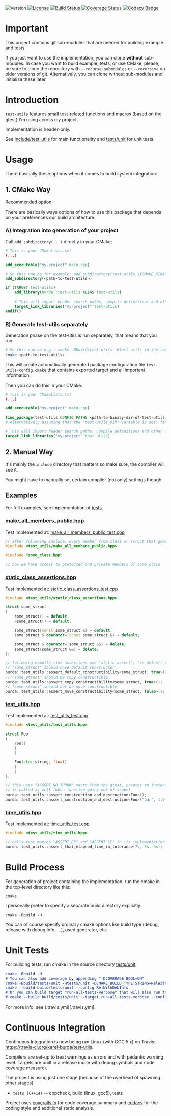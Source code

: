 ![Version](https://img.shields.io/badge/version-0.9.2-green.svg)
[![License](https://img.shields.io/badge/license-MIT_License-green.svg?style=flat)](LICENSE)
[![Build Status](https://travis-ci.org/karel-burda/test-utils.svg?branch=develop)](https://travis-ci.org/karel-burda/test-utils)
[![Coverage Status](https://coveralls.io/repos/github/karel-burda/test-utils/badge.svg?branch=develop)](https://coveralls.io/github/karel-burda/test-utils?branch=develop)
[![Codacy Badge](https://api.codacy.com/project/badge/Grade/cca3592124294efa96b07fa9e32d973d)](https://www.codacy.com/app/karel-burda/test-utils?utm_source=github.com&amp;utm_medium=referral&amp;utm_content=karel-burda/test-utils&amp;utm_campaign=Badge_Grade)

# Important
This project contains git sub-modules that are needed for building example and tests.

If you just want to use the implementation, you can clone **without** sub-modules. In case you want to build example, tests, or use CMake, please, be sure to clone the repository
with `--recurse-submodules` or `--recursive` on older versions of git. Alternatively, you can clone without sub-modules and initialize these later.

# Introduction
`test-utils` features small test-related functions and macros (based on the gtest) I'm using across my project.

Implementation is header-only.

See [include/test_utils](include/test_utils) for main functionality and [tests/unit](tests/unit) for unit tests.

# Usage
There basically these options when it comes to build system integration:

## 1. CMake Way
Recommended option.

There are basically ways options of how to use this package that depends on your preferences our build architecture:

### A) Integration into generation of your project

Call `add_subdirectory(...)` directly in your CMake;

```cmake
# This is your CMakeLists.txt
(...)

add_executable("my-project" main.cpp)

# So this can be for example: add_subdirectory(test-utils ${CMAKE_BINARY_DIR}/test-utils EXCLUDE_FROM_ALL)
add_subdirectory(<path-to-test-utils>)

if (TARGET test-utils)
    add_library(burda::test-utils ALIAS test-utils)

    # This will import header search paths, compile definitions and other dependencies of the test-utils as well
    target_link_libraries("my-project" test-utils)
endif()
```

### B) Generate test-utils separately

Generation phase on the test-utils is run separately, that means that you run:
```bash
# So this can be e.g.: cmake -Bbuild/test-utils -Htest-utils in the root of your project 
cmake <path-to-test-utils>
```

This will create automatically generated package configuration file `test-utils-config.cmake` that contains exported target and all important information.

Then you can do this in your CMake:

```cmake
# This is your CMakeLists.txt
(...)

add_executable("my-project" main.cpp)

find_package(test-utils CONFIG PATHS <path-to-binary-dir-of-test-utils>)
# Alternatively assuming that the "test-utils_DIR" variable is set: find_package(test-utils CONFIG)

# This will import header search paths, compile definitions and other dependencies of the test-utils as well
target_link_libraries("my-project" test-utils)
```

## 2. Manual Way
It's mainly the `include` directory that matters so make sure, the compiler will see it.

You might have to manually set certain compiler (not only) settings though.

## Examples
For full examples, see implementation of [tests](tests/unit).

### [make_all_members_public.hpp](include/test-utils/make_all_members_public.cpp)
Test implemented at: [make_all_members_public_test.cpp](tests/unit/src/make_all_members_public_test.cpp)
```cpp
// after following include, every member from class or struct that goes after this will have public visibility
#include <test_utils/make_all_members_public.hpp>

#include "some_class.hpp"

// now we have access to protected and private members of some_class
```

### [static_class_assertions.hpp](include/test-utils/static_class_assertions.cpp)
Test implemented at: [static_class_assertions_test.cpp](tests/unit/src/static_class_assertions_test.cpp)
```cpp
#include <test_utils/static_class_assertions.hpp>

struct some_struct
{
    some_struct() = default;
    ~some_struct() = default;

    some_struct(const some_struct &) = default;
    some_struct & operator=(const some_struct &) = default;

    some_struct & operator=(some_struct &&) = delete;
    some_struct(some_struct &&) = delete;
};

// following compile time assertions use "static_assert", "is_default_constructible<T>", etc.
// "some_struct" should have default constructor
burda::test_utils::assert_default_constructibility<some_struct, true>();
// "some_struct" should be copy constructible
burda::test_utils::assert_copy_constructibility<some_struct, true>();
// "some_struct" should not be move constructible
burda::test_utils::assert_move_constructibility<some_struct, false>();
```

### [test_utils.hpp](include/test-utils/test_utils.cpp)
Test implemented at: [test_utils_test.cpp](tests/unit/src/test_utils_test.cpp)
```cpp
#include <test_utils/test_utils.hpp>

struct Foo
{
    Foo()
    {
    }

    Foo(std::string, float)
    {
    }
};

// this uses "ASSERT_NO_THROW" macro from the gtest, creates an instance of the object and destructor
// is called as well (when function going out-of-scope)
burda::test_utils::assert_construction_and_destruction<Foo>();
burda::test_utils::assert_construction_and_destruction<Foo>("bar", 1.0f);
```

### [time_utils.hpp](include/test-utils/time_utils.cpp)
Test implemented at: [time_utils_test.cpp](tests/unit/src/time_utils_test.cpp)
```cpp
#include <test_utils/time_utils.hpp>

// calls test macros "ASSERT_GE" and "ASSERT_LE" in its implementation
burda::test_utils::assert_that_elapsed_time_in_tolerance(7s, 5s, 9s);
```

# Build Process
For generation of project containing the implementation, run the cmake in the top-level directory like this:

`cmake .`

I personally prefer to specify a separate build directory explicitly:

`cmake -Bbuild -H.`

You can of course specify ordinary cmake options like build type (debug, release with debug info, ...), used generator, etc.

# Unit Tests
For building tests, run cmake in the source directory [tests/unit](tests/unit):

```cmake
cmake -Bbuild -H.
# You can also add coverage by appending "-DCOVERAGE:BOOL=ON"
cmake -Bbuild/tests/unit -Htests/unit -DCMAKE_BUILD_TYPE:STRING=RelWithDebInfo
cmake --build build/tests/unit --config RelWithDebInfo
# Or you can build target "run-all-tests-verbose" that will also run the tests with certain timeout:
# cmake --build build/tests/unit --target run-all-tests-verbose --config RelWithDebInfo
```

For more info, see (.travis.yml)[.travis.yml].

# Continuous Integration
Continuous Integration is now being run Linux (with GCC 5.x) on Travis: https://travis-ci.org/karel-burda/test-utils.

Compilers are set-up to treat warnings as errors and with pedantic warning level. Targets are built in a release mode with debug symbols and code coverage measure).

The project is using just one stage (because of the overhead of spawning other stages)
* `tests (C++14)` -- cppcheck, build (linux, gcc5), tests

Project uses [coveralls.io](https://coveralls.io/github/karel-burda/test-utils) for code coverage summary and [codacy](https://app.codacy.com/app/karel-burda/test-utils/dashboard) for the coding style and additional static analysis.
